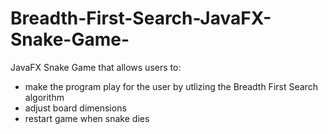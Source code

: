 # Breadth-First-Search-JavaFX-Snake-Game-
JavaFX Snake Game that allows users to:
- make the program play for the user by utlizing the Breadth First Search algorithm
- adjust board dimensions 
- restart game when snake dies
